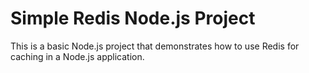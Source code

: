 # Simple Redis Node.js Project

This is a basic Node.js project that demonstrates how to use Redis for caching in a Node.js application.
